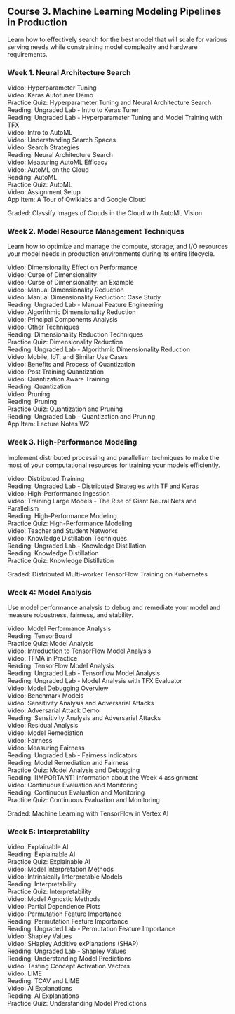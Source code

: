 
## Course 3. Machine Learning Modeling Pipelines in Production
Learn how to effectively search for the best model that will scale for various serving needs while constraining model complexity and hardware requirements.

### Week 1.  Neural Architecture Search  
 
Video: Hyperparameter Tuning  
Video: Keras Autotuner Demo   
Practice Quiz: Hyperparameter Tuning and Neural Architecture Search  
Reading: Ungraded Lab - Intro to Keras Tuner  
Reading: Ungraded Lab - Hyperparameter Tuning and Model Training with TFX  
Video: Intro to AutoML  
Video: Understanding Search Spaces  
Video: Search Strategies  
Reading: Neural Architecture Search  
Video: Measuring AutoML Efficacy  
Video: AutoML on the Cloud  
Reading: AutoML  
Practice Quiz: AutoML  
Video: Assignment Setup  
App Item: A Tour of Qwiklabs and Google Cloud    

Graded: Classify Images of Clouds in the Cloud with AutoML Vision  

### Week 2.  Model Resource Management Techniques  
Learn how to optimize and manage the compute, storage, and I/O resources your model needs in production environments during its entire lifecycle.  


Video: Dimensionality Effect on Performance  
Video: Curse of Dimensionality  
Video: Curse of Dimensionality: an Example  
Video: Manual Dimensionality Reduction  
Video: Manual Dimensionality Reduction: Case Study  
Reading: Ungraded Lab - Manual Feature Engineering  
Video: Algorithmic Dimensionality Reduction  
Video: Principal Components Analysis  
Video: Other Techniques  
Reading: Dimensionality Reduction Techniques  
Practice Quiz: Dimensionality Reduction  
Reading: Ungraded Lab - Algorithmic Dimensionality Reduction  
Video: Mobile, IoT, and Similar Use Cases  
Video: Benefits and Process of Quantization  
Video: Post Training Quantization  
Video: Quantization Aware Training  
Reading: Quantization  
Video: Pruning  
Reading: Pruning  
Practice Quiz: Quantization and Pruning  
Reading: Ungraded Lab - Quantization and Pruning  
App Item: Lecture Notes W2  


### Week 3.  High-Performance Modeling  
Implement distributed processing and parallelism techniques to make the most of your computational resources for training your models efficiently.  


Video: Distributed Training  
Reading: Ungraded Lab - Distributed Strategies with TF and Keras  
Video: High-Performance Ingestion  
Video: Training Large Models - The Rise of Giant Neural Nets and Parallelism  
Reading: High-Performance Modeling  
Practice Quiz: High-Performance Modeling  
Video: Teacher and Student Networks  
Video: Knowledge Distillation Techniques  
Reading: Ungraded Lab - Knowledge Distillation   
Reading: Knowledge Distillation  
Practice Quiz: Knowledge Distillation    

Graded: Distributed Multi-worker TensorFlow Training on Kubernetes  


### Week 4: Model Analysis
Use model performance analysis to debug and remediate your model and measure robustness, fairness, and stability.  



Video: Model Performance Analysis  
Reading: TensorBoard  
Practice Quiz: Model Analysis  
Video: Introduction to TensorFlow Model Analysis  
Video: TFMA in Practice  
Reading: TensorFlow Model Analysis  
Reading: Ungraded Lab - Tensorflow Model Analysis  
Reading: Ungraded Lab - Model Analysis with TFX Evaluator  
Video: Model Debugging Overview  
Video: Benchmark Models  
Video: Sensitivity Analysis and Adversarial Attacks  
Video: Adversarial Attack Demo  
Reading: Sensitivity Analysis and Adversarial Attacks  
Video: Residual Analysis  
Video: Model Remediation  
Video: Fairness  
Video: Measuring Fairness  
Reading: Ungraded Lab - Fairness Indicators  
Reading: Model Remediation and Fairness  
Practice Quiz: Model Analysis and Debugging  
Reading: [IMPORTANT] Information about the Week 4 assignment  
Video: Continuous Evaluation and Monitoring  
Reading: Continuous Evaluation and Monitoring  
Practice Quiz: Continuous Evaluation and Monitoring   


Graded: Machine Learning with TensorFlow in Vertex AI  

### Week 5: Interpretability


Video: Explainable AI  
Reading: Explainable AI  
Practice Quiz: Explainable AI  
Video: Model Interpretation Methods  
Video: Intrinsically Interpretable Models  
Reading: Interpretability  
Practice Quiz: Interpretability  
Video: Model Agnostic Methods  
Video: Partial Dependence Plots  
Video: Permutation Feature Importance  
Reading: Permutation Feature Importance  
Reading: Ungraded Lab - Permutation Feature Importance  
Video: Shapley Values  
Video: SHapley Additive exPlanations (SHAP)  
Reading: Ungraded Lab - Shapley Values  
Reading: Understanding Model Predictions  
Video: Testing Concept Activation Vectors  
Video: LIME  
Reading: TCAV and LIME  
Video: AI Explanations  
Reading: AI Explanations  
Practice Quiz: Understanding Model Predictions   
 